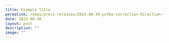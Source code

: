 ```yaml
---
title: Example Title
permalink: /news/press-releases/2023-08-30-pofma-correction-direction-to-kenneth-jeyaretnam/
date: 2023-08-30
layout: post
description: ""
image: ""
---
```

